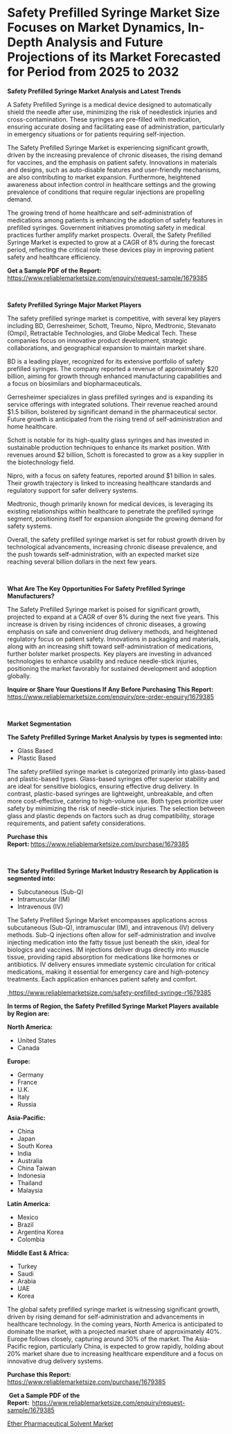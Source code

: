 <p><h1>Safety Prefilled Syringe Market Size Focuses on Market Dynamics, In-Depth Analysis and Future Projections of its Market Forecasted for Period from 2025 to 2032</h1></p><p><strong>Safety Prefilled Syringe Market Analysis and Latest Trends</strong></p>
<p><p>A Safety Prefilled Syringe is a medical device designed to automatically shield the needle after use, minimizing the risk of needlestick injuries and cross-contamination. These syringes are pre-filled with medication, ensuring accurate dosing and facilitating ease of administration, particularly in emergency situations or for patients requiring self-injection. </p><p>The Safety Prefilled Syringe Market is experiencing significant growth, driven by the increasing prevalence of chronic diseases, the rising demand for vaccines, and the emphasis on patient safety. Innovations in materials and designs, such as auto-disable features and user-friendly mechanisms, are also contributing to market expansion. Furthermore, heightened awareness about infection control in healthcare settings and the growing prevalence of conditions that require regular injections are propelling demand.</p><p>The growing trend of home healthcare and self-administration of medications among patients is enhancing the adoption of safety features in prefilled syringes. Government initiatives promoting safety in medical practices further amplify market prospects. Overall, the Safety Prefilled Syringe Market is expected to grow at a CAGR of 8% during the forecast period, reflecting the critical role these devices play in improving patient safety and healthcare efficiency.</p></p>
<p><strong>Get a Sample PDF of the Report:&nbsp;</strong> <a href="https://www.reliablemarketsize.com/enquiry/request-sample/1679385?utm_campaign=2317&utm_medium=2&utm_source=Github&utm_content=ia&utm_term=25032025&utm_id=safety-prefilled-syringe">https://www.reliablemarketsize.com/enquiry/request-sample/1679385</a></p>
<p>&nbsp;</p>
<p><strong>Safety Prefilled Syringe Major Market Players</strong></p>
<p><p>The safety prefilled syringe market is competitive, with several key players including BD, Gerresheimer, Schott, Treumo, Nipro, Medtronic, Stevanato (Ompi), Retractable Technologies, and Globe Medical Tech. These companies focus on innovative product development, strategic collaborations, and geographical expansion to maintain market share.</p><p>BD is a leading player, recognized for its extensive portfolio of safety prefilled syringes. The company reported a revenue of approximately $20 billion, aiming for growth through enhanced manufacturing capabilities and a focus on biosimilars and biopharmaceuticals.</p><p>Gerresheimer specializes in glass prefilled syringes and is expanding its service offerings with integrated solutions. Their revenue reached around $1.5 billion, bolstered by significant demand in the pharmaceutical sector. Future growth is anticipated from the rising trend of self-administration and home healthcare.</p><p>Schott is notable for its high-quality glass syringes and has invested in sustainable production techniques to enhance its market position. With revenues around $2 billion, Schott is forecasted to grow as a key supplier in the biotechnology field.</p><p>Nipro, with a focus on safety features, reported around $1 billion in sales. Their growth trajectory is linked to increasing healthcare standards and regulatory support for safer delivery systems.</p><p>Medtronic, though primarily known for medical devices, is leveraging its existing relationships within healthcare to penetrate the prefilled syringe segment, positioning itself for expansion alongside the growing demand for safety systems.</p><p>Overall, the safety prefilled syringe market is set for robust growth driven by technological advancements, increasing chronic disease prevalence, and the push towards self-administration, with an expected market size reaching several billion dollars in the next few years.</p></p>
<p>&nbsp;</p>
<p><strong>What Are The Key Opportunities For Safety Prefilled Syringe Manufacturers?</strong></p>
<p><p>The Safety Prefilled Syringe market is poised for significant growth, projected to expand at a CAGR of over 8% during the next five years. This increase is driven by rising incidences of chronic diseases, a growing emphasis on safe and convenient drug delivery methods, and heightened regulatory focus on patient safety. Innovations in packaging and materials, along with an increasing shift toward self-administration of medications, further bolster market prospects. Key players are investing in advanced technologies to enhance usability and reduce needle-stick injuries, positioning the market favorably for sustained development and adoption globally.</p></p>
<p><strong>Inquire or Share Your Questions If Any Before Purchasing This Report:</strong> <a href="https://www.reliablemarketsize.com/enquiry/pre-order-enquiry/1679385?utm_campaign=2317&utm_medium=2&utm_source=Github&utm_content=ia&utm_term=25032025&utm_id=safety-prefilled-syringe">https://www.reliablemarketsize.com/enquiry/pre-order-enquiry/1679385</a></p>
<p>&nbsp;</p>
<p><strong>Market Segmentation</strong></p>
<p><strong>The Safety Prefilled Syringe Market Analysis by types is segmented into:</strong></p>
<p><ul><li>Glass Based</li><li>Plastic Based</li></ul></p>
<p><p>The safety prefilled syringe market is categorized primarily into glass-based and plastic-based types. Glass-based syringes offer superior stability and are ideal for sensitive biologics, ensuring effective drug delivery. In contrast, plastic-based syringes are lightweight, unbreakable, and often more cost-effective, catering to high-volume use. Both types prioritize user safety by minimizing the risk of needle-stick injuries. The selection between glass and plastic depends on factors such as drug compatibility, storage requirements, and patient safety considerations.</p></p>
<p><strong>Purchase this Report:&nbsp;</strong><a href="https://www.reliablemarketsize.com/purchase/1679385?utm_campaign=2317&utm_medium=2&utm_source=Github&utm_content=ia&utm_term=25032025&utm_id=safety-prefilled-syringe">https://www.reliablemarketsize.com/purchase/1679385</a></p>
<p>&nbsp;</p>
<p><strong>The Safety Prefilled Syringe Market Industry Research by Application is segmented into:</strong></p>
<p><ul><li>Subcutaneous (Sub-Q)</li><li>Intramuscular (IM)</li><li>Intravenous (IV)</li></ul></p>
<p><p>The Safety Prefilled Syringe Market encompasses applications across subcutaneous (Sub-Q), intramuscular (IM), and intravenous (IV) delivery methods. Sub-Q injections often allow for self-administration and involve injecting medication into the fatty tissue just beneath the skin, ideal for biologics and vaccines. IM injections deliver drugs directly into muscle tissue, providing rapid absorption for medications like hormones or antibiotics. IV delivery ensures immediate systemic circulation for critical medications, making it essential for emergency care and high-potency treatments. Each application enhances patient safety and comfort.</p></p>
<p><a href="https://www.reliablemarketsize.com/safety-prefilled-syringe-r1679385?utm_campaign=2317&utm_medium=2&utm_source=Github&utm_content=ia&utm_term=25032025&utm_id=safety-prefilled-syringe">&nbsp;https://www.reliablemarketsize.com/safety-prefilled-syringe-r1679385</a></p>
<p><strong>In terms of Region, the Safety Prefilled Syringe Market Players available by Region are:</strong></p>
<p>
    <p> <strong> North America: </strong>
        <ul>
            <li>United States</li>
            <li>Canada</li>
        </ul>
        </p> 
    <p> <strong> Europe: </strong>
        <ul>
            <li>Germany</li>
            <li>France</li>
            <li>U.K.</li>
            <li>Italy</li>
            <li>Russia</li>
        </ul>
        </p> 
    <p> <strong> Asia-Pacific: </strong>
        <ul>
            <li>China</li>
            <li>Japan</li>
            <li>South Korea</li>
            <li>India</li>
            <li>Australia</li>
            <li>China Taiwan</li>
            <li>Indonesia</li>
            <li>Thailand</li>
            <li>Malaysia</li>
        </ul>
        </p> 
    <p> <strong> Latin America: </strong>
        <ul>
            <li>Mexico</li>
            <li>Brazil</li>
            <li>Argentina Korea</li>
            <li>Colombia</li>
        </ul>
        </p> 
    <p> <strong> Middle East & Africa: </strong>
        <ul>
            <li>Turkey</li>
            <li>Saudi</li>
            <li>Arabia</li>
            <li>UAE</li>
            <li>Korea</li>
        </ul>
    </p>
    </p>
<p><p>The global safety prefilled syringe market is witnessing significant growth, driven by rising demand for self-administration and advancements in healthcare technology. In the coming years, North America is anticipated to dominate the market, with a projected market share of approximately 40%. Europe follows closely, capturing around 30% of the market. The Asia-Pacific region, particularly China, is expected to grow rapidly, holding about 20% market share due to increasing healthcare expenditure and a focus on innovative drug delivery systems.</p></p>
<p><strong>Purchase this Report: </strong><a href="https://www.reliablemarketsize.com/purchase/1679385?utm_campaign=2317&utm_medium=2&utm_source=Github&utm_content=ia&utm_term=25032025&utm_id=safety-prefilled-syringe">https://www.reliablemarketsize.com/purchase/1679385</a></p>
<p>&nbsp;<strong>Get a Sample PDF of the Report:&nbsp;&nbsp;</strong><a href="https://www.reliablemarketsize.com/enquiry/request-sample/1679385?utm_campaign=2317&utm_medium=2&utm_source=Github&utm_content=ia&utm_term=25032025&utm_id=safety-prefilled-syringe">https://www.reliablemarketsize.com/enquiry/request-sample/1679385</a></p>
<p><strong></strong></p>
<p><p><a href="https://github.com/castoriffic/Market-Research-Report-List-6/blob/main/ether-pharmaceutical-solvent-market.md?utm_campaign=2317&utm_medium=2&utm_source=Github&utm_content=ia&utm_term=25032025&utm_id=safety-prefilled-syringe">Ether Pharmaceutical Solvent Market</a></p></p>